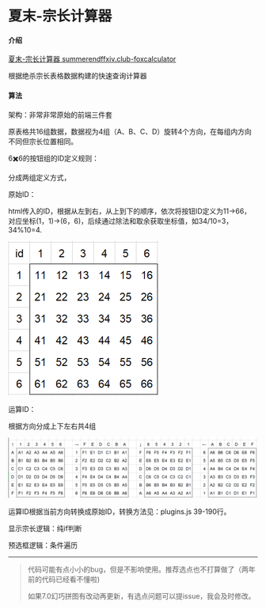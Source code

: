 # 夏末-宗长计算器

#### 介绍
[夏末-宗长计算器 summerendffxiv.club-foxcalculator](https://leejswit-hcn.github.io/foxcalculator/)

根据绝杀宗长表格数据构建的快速查询计算器

#### 算法

架构：非常非常原始的前端三件套

原表格共16组数据，数据视为4组（A、B、C、D）旋转4个方向，在每组内方向不同但宗长位置相同。

6✖️6的按钮组的ID定义规则：

分成两组定义方式，

原始ID：

html传入的ID，根据从左到右，从上到下的顺序，依次将按钮ID定义为11->66，对应坐标(1，1)->(6，6)，后续通过除法和取余获取坐标值，如34/10=3，34%10=4.

![输入图片说明](md/buttonID.png)

运算ID：

根据方向分成上下左右共4组

![输入图片说明](md/sw_.png)

运算ID根据当前方向转换成原始ID，转换方法见：plugins.js 39-190行。


显示宗长逻辑：纯if判断

预选框逻辑：条件遍历


---

>代码可能有点小小的bug，但是不影响使用。推荐选点也不打算做了（两年前的代码已经看不懂啦)
>
>如果7.0幻巧拼图有改动再更新，有选点问题可以提issue，我会及时修改。
